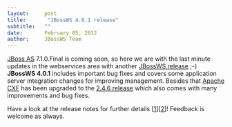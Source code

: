 ```yaml
---
layout:     post
title:       "JBossWS 4.0.1 release"
subtitle:   ""
date:       February 05, 2012
author:     JBossWS Team
---
```



[JBoss AS](http://www.jboss.org/jbossas) 7.1.0.Final is coming soon, so here we are with the last minute updates in the webservices area with another [JBossWS release](http://www.jboss.org/jbossws/downloads) ;-)
**JBossWS 4.0.1** includes important bug fixes and covers some application server integration changes for improving management. Besides that [Apache CXF](http://cxf.apache.org/) has been upgraded to the [2.4.6 release](https://issues.apache.org/jira/secure/ReleaseNote.jspa?projectId=12310511&amp;styleName=Html&amp;Create=Create&amp;version=12319250) which also comes with many improvements and bug fixes.

  


Have a look at the release notes for further details [[1](http://download.jboss.org/jbossws/ReleaseNotes-jbossws-cxf-4.0.1.GA.txt)][[2](http://download.jboss.org/jbossws/ReleaseNotes-jbossws-native-4.0.1.GA.txt)]! Feedback is welcome as always.






